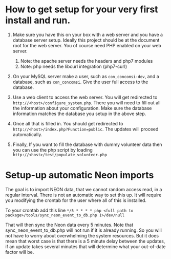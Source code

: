 # How to get setup for your very first install and run.

1. Make sure you have this on your box with a web server and you have a database server setup. Ideally this project should be at the document root for the web server. You of course need PHP enabled on your web server.
    1. Note: the apache server needs the headers and php7 modules
    1. Note: php needs the libcurl integration (php7-curl)

1. On your MySQL server make a user, such as `con_concomsi-dev`, and a database, such as `con_concomsi`. Give the user full access to the database. 

1. Use a web client to access the web server. You will get redirected to `http://<host>/configure_system.php`. There you will need to fill out all the information about your configuration. Make sure the database information matches the database you setup in the above step.

1. Once all that is filled in. You should get redirected to `http://<host>/index.php?Function=public`. The updates will proceed automatically.

1. Finally, If you want to fill the database with dummy volunteer data then you can use the php script by loading `http://<host>/test/populate_volunteer.php`

# Setup-up automatic Neon imports
The goal is to import NEON data, that we cannot random access read, in a regular interval. There is not an automatic way to set this up. It will require you modifying the crontab for the user where all of this is installed.

To your crontab add this line
`*/5 * * * * php <full path to package>/tools/sync_neon_event_to_db.php 1>/dev/null`

That will then sync the Neon data every 5 minutes. Note that sync_neon_event_to_db.php will not run if it is already running. So you will not have to worry about overwhelming the system resources. But it does mean that worst case is that there is a 5 minute delay between the updates, if an update takes several minutes that will determine what your out-of-date factor will be. 
